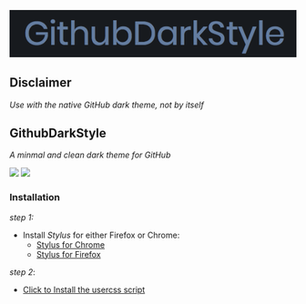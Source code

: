 ![](assets/gds.png)

## Disclaimer

_Use with the native GitHub dark theme, not by itself_

## GithubDarkStyle

_A minmal and clean dark theme for GitHub_

![](assets/profile-screenshot.png)
![](assets/org-screenshot.png)

### Installation

*step 1:*

- Install *Stylus* for either Firefox or Chrome:
  * [Stylus for Chrome](https://chrome.google.com/webstore/detail/stylus/clngdbkpkpeebahjckkjfobafhncgmne?hl=en)
  * [Stylus for Firefox](https://addons.mozilla.org/en-US/firefox/addon/styl-us/)  

*step 2*:

- [Click to  Install the usercss script](https://raw.githubusercontent.com/brian6932/GithubDarkStyle/master/styles/githubDarkStyle.user.css)
